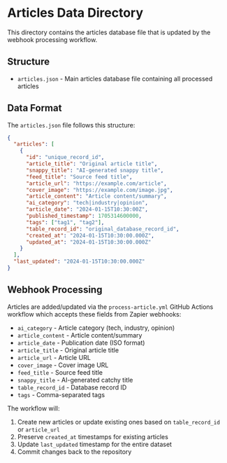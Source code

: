 # Articles Data Directory

This directory contains the articles database file that is updated by the webhook processing workflow.

## Structure

- `articles.json` - Main articles database file containing all processed articles

## Data Format

The `articles.json` file follows this structure:

```json
{
  "articles": [
    {
      "id": "unique_record_id",
      "article_title": "Original article title",
      "snappy_title": "AI-generated snappy title",
      "feed_title": "Source feed title",
      "article_url": "https://example.com/article",
      "cover_image": "https://example.com/image.jpg",
      "article_content": "Article content/summary",
      "ai_category": "tech|industry|opinion",
      "article_date": "2024-01-15T10:30:00Z",
      "published_timestamp": 1705314600000,
      "tags": ["tag1", "tag2"],
      "table_record_id": "original_database_record_id",
      "created_at": "2024-01-15T10:30:00.000Z",
      "updated_at": "2024-01-15T10:30:00.000Z"
    }
  ],
  "last_updated": "2024-01-15T10:30:00.000Z"
}
```

## Webhook Processing

Articles are added/updated via the `process-article.yml` GitHub Actions workflow which accepts these fields from Zapier webhooks:

- `ai_category` - Article category (tech, industry, opinion)
- `article_content` - Article content/summary
- `article_date` - Publication date (ISO format)
- `article_title` - Original article title
- `article_url` - Article URL
- `cover_image` - Cover image URL
- `feed_title` - Source feed title
- `snappy_title` - AI-generated catchy title
- `table_record_id` - Database record ID
- `tags` - Comma-separated tags

The workflow will:
1. Create new articles or update existing ones based on `table_record_id` or `article_url`
2. Preserve `created_at` timestamps for existing articles
3. Update `last_updated` timestamp for the entire dataset
4. Commit changes back to the repository